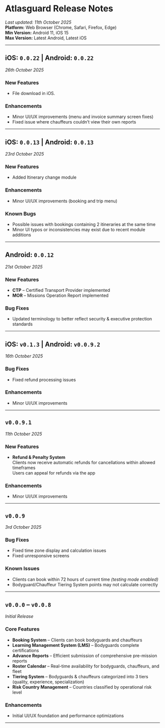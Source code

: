 # Atlasguard Release Notes

*Last updated: 11th October 2025*  
**Platform:** Web Browser (Chrome, Safari, Firefox, Edge)  
**Min Version:** Android 11, iOS 15  
**Max Version:** Latest Android, Latest iOS  

---

## iOS: `0.0.22` | Android: `0.0.22`  
*26th October 2025*

### New Features
- File download in iOS.

### Enhancements
- Minor UI/UX improvements (menu and invoice summary screen fixes)
- Fixed issue where chauffeurs couldn’t view their own reports

---

## iOS: `0.0.13` | Android: `0.0.13`  
*23rd October 2025*

### New Features
- Added Itinerary change module

### Enhancements
- Minor UI/UX improvements (booking and trip menu)

### Known Bugs
- Possible issues with bookings containing 2 itineraries at the same time
- Minor UI typos or inconsistencies may exist due to recent module additions

---

## Android: `0.0.12`  
*21st October 2025*

### New Features
- **CTP** – Certified Transport Provider implemented
- **MOR** – Missions Operation Report implemented

### Bug Fixes
- Updated terminology to better reflect security & executive protection standards

---

## iOS: `v0.1.3` | Android: `v0.0.9.2`  
*16th October 2025*

### Bug Fixes
- Fixed refund processing issues

### Enhancements
- Minor UI/UX improvements

---

## `v0.0.9.1`  
*11th October 2025*

### New Features
- **Refund & Penalty System**  
  Clients now receive automatic refunds for cancellations within allowed timeframes  
  Users can appeal for refunds via the app

### Enhancements
- Minor UI/UX improvements

---

## `v0.0.9`  
*3rd October 2025*

### Bug Fixes
- Fixed time zone display and calculation issues
- Fixed unresponsive screens

### Known Issues
- Clients can book within 72 hours of current time *(testing mode enabled)*
- Bodyguard/Chauffeur Tiering System points may not calculate correctly

---

## `v0.0.0` – `v0.0.8`  
*Initial Release*

### Core Features
- **Booking System** – Clients can book bodyguards and chauffeurs
- **Learning Management System (LMS)** – Bodyguards complete certifications
- **Advance Reports** – Efficient submission of comprehensive pre-mission reports
- **Roster Calendar** – Real-time availability for bodyguards, chauffeurs, and fleet
- **Tiering System** – Bodyguards & chauffeurs categorized into 3 tiers (quality, experience, specialization)
- **Risk Country Management** – Countries classified by operational risk level

### Enhancements
- Initial UI/UX foundation and performance optimizations

---

